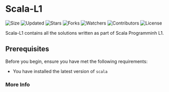 # Scala-L1

![Size](https://img.shields.io/github/repo-size/2kabhishek/Scala-L1?style=plastic&color=0f0&label=Size)
![Updated](https://img.shields.io/github/last-commit/2kabhishek/Scala-L1?style=plastic&color=f00&label=Updated)
![Stars](https://img.shields.io/github/stars/2kabhishek/Scala-L1?style=plastic&color=ffc801&label=Stars)
![Forks](https://img.shields.io/github/forks/2kabhishek/Scala-L1?style=plastic&color=003cff&label=Forks)
![Watchers](https://img.shields.io/github/watchers/2kabhishek/Scala-L1?style=plastic&color=ff5500&label=Watchers)
![Contributors](https://img.shields.io/github/contributors/2kabhishek/Scala-L1?style=plastic&color=f0f&label=Contributors)
![License](https://img.shields.io/github/license/2kabhishek/Scala-L1?style=plastic&color=555&label=License)

Scala-L1 contains all the solutions written as part of Scala Programminh L1.

## Prerequisites

Before you begin, ensure you have met the following requirements:

- You have installed the latest version of `scala`

### More Info
